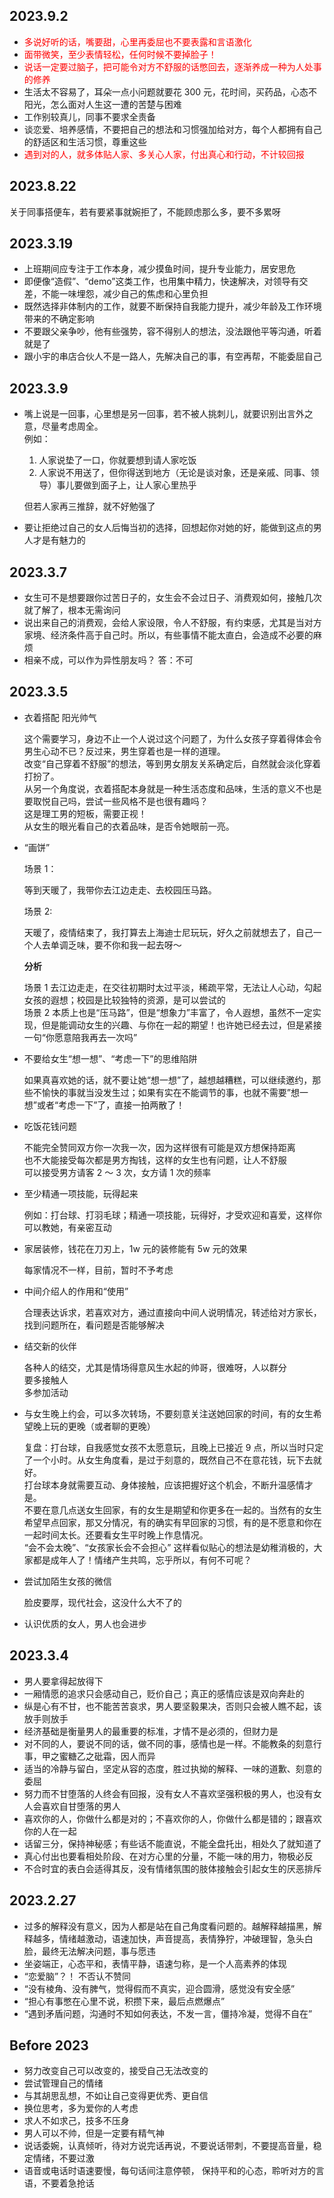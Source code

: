 ## 2023.9.2

- <span style="color: red">多说好听的话，嘴要甜，心里再委屈也不要表露和言语激化</span>
- <span style="color: red">面带微笑，至少表情轻松，任何时候不要掉脸子！</span>
- <span style="color: red">说话一定要过脑子，把可能令对方不舒服的话憋回去，逐渐养成一种为人处事的修养</span>
- 生活太不容易了，耳朵一点小问题就要花 300 元，花时间，买药品，心态不阳光，怎么面对人生这一遭的苦楚与困难
- 工作别较真儿，同事不要求全责备
- 谈恋爱、培养感情，不要把自己的想法和习惯强加给对方，每个人都拥有自己的舒适区和生活习惯，尊重这些
- <span style="color: red">遇到对的人，就多体贴人家、多关心人家，付出真心和行动，不计较回报</span>

## 2023.8.22

关于同事搭便车，若有要紧事就婉拒了，不能顾虑那么多，要不多累呀

## 2023.3.19

- 上班期间应专注于工作本身，减少摸鱼时间，提升专业能力，居安思危
- 即便像“造假”、“demo”这类工作，也用集中精力，快速解决，对领导有交差，不能一味埋怨，减少自己的焦虑和心里负担
- 既然选择非体制内的工作，就要不断保持自我能力提升，减少年龄及工作环境带来的不确定影响
- 不要跟父亲争吵，他有些强势，容不得别人的想法，没法跟他平等沟通，听着就是了
- 跟小宇的串店合伙人不是一路人，先解决自己的事，有空再帮，不能委屈自己

## 2023.3.9

- 嘴上说是一回事，心里想是另一回事，若不被人挑刺儿，就要识别出言外之意，尽量考虑周全。  
  例如：

  1. 人家说垫了一口，你就要想到请人家吃饭
  2. 人家说不用送了，但你得送到地方（无论是谈对象，还是亲戚、同事、领导）事儿要做到面子上，让人家心里热乎

  但若人家再三推辞，就不好勉强了

- 要让拒绝过自己的女人后悔当初的选择，回想起你对她的好，能做到这点的男人才是有魅力的

## 2023.3.7

- 女生可不是想要跟你过苦日子的，女生会不会过日子、消费观如何，接触几次就了解了，根本无需询问
- 说出来自己的消费观，会给人家设限，令人不舒服，有约束感，尤其是当对方家境、经济条件高于自己时。所以，有些事情不能太直白，会造成不必要的麻烦
- 相亲不成，可以作为异性朋友吗？ 答：不可

## 2023.3.5

- 衣着搭配 阳光帅气

  这个需要学习，身边不止一个人说过这个问题了，为什么女孩子穿着得体会令男生心动不已？反过来，男生穿着也是一样的道理。  
  改变“自己穿着不舒服”的想法，等到男女朋友关系确定后，自然就会淡化穿着打扮了。  
  从另一个角度说，衣着搭配本身就是一种生活态度和品味，生活的意义不也是要取悦自己吗，尝试一些风格不是也很有趣吗？  
  这是理工男的短板，需要正视！  
  从女生的眼光看自己的衣着品味，是否令她眼前一亮。

- “画饼”

  场景 1：

  等到天暖了，我带你去江边走走、去校园压马路。

  场景 2:

  天暖了，疫情结束了，我打算去上海迪士尼玩玩，好久之前就想去了，自己一个人去单调乏味，要不你和我一起去呀～

  **分析**

  场景 1 去江边走走，在交往初期时太过平淡，稀疏平常，无法让人心动，勾起女孩的遐想；校园是比较独特的资源，是可以尝试的  
  场景 2 本质上也是“压马路”，但是“想象力”丰富了，令人遐想，虽然不一定实现，但是能调动女生的兴趣、与你在一起的期望！也许她已经去过，但是紧接一句“你愿意陪我再去一次吗”

- 不要给女生“想一想”、“考虑一下”的思维陷阱

  如果真喜欢她的话，就不要让她“想一想”了，越想越糟糕，可以继续邀约，那些不愉快的事就当没发生过；如果有实在不能调节的事，也就不需要”想一想”或者“考虑一下”了，直接一拍两散了！

- 吃饭花钱问题

  不能完全赞同双方你一次我一次，因为这样很有可能是双方想保持距离  
  也不大能接受每次都是男方掏钱，这样的女生也有问题，让人不舒服  
  可以接受男方请客 2 ～ 3 次，女方请 1 次的频率

- 至少精通一项技能，玩得起来

  例如：打台球、打羽毛球；精通一项技能，玩得好，才受欢迎和喜爱，这样你可以教她，有亲密互动

- 家居装修，钱花在刀刃上，1w 元的装修能有 5w 元的效果

  每家情况不一样，目前，暂时不予考虑

- 中间介绍人的作用和“使用”

  合理表达诉求，若喜欢对方，通过直接向中间人说明情况，转述给对方家长，找到问题所在，看问题是否能够解决

- 结交新的伙伴

  各种人的结交，尤其是情场得意风生水起的帅哥，很难呀，人以群分  
  要多接触人  
  多参加活动

- 与女生晚上约会，可以多次转场，不要刻意关注送她回家的时间，有的女生希望晚上玩的更晚（或者聊的更晚）

  复盘：打台球，自我感觉女孩不太愿意玩，且晚上已接近 9 点，所以当时只定了一个小时。从女生角度看，是过于刻意的，既然自己不在意花钱，玩下去就好。  
  打台球本身就需要互动、身体接触，应该把握好这个机会，不断升温感情才是。  
  不要在意几点送女生回家，有的女生是期望和你更多在一起的。当然有的女生希望早点回家，那又分情况，有的确实有早回家的习惯，有的是不愿意和你在一起时间太长。还要看女生平时晚上作息情况。  
  “会不会太晚”、“女孩家长会不会担心” 这样看似贴心的想法是幼稚消极的，大家都是成年人了！情绪产生共鸣，忘乎所以，有何不可呢？

- 尝试加陌生女孩的微信

  脸皮要厚，现代社会，这没什么大不了的

- 认识优质的女人，男人也会进步

## 2023.3.4

- 男人要拿得起放得下
- 一厢情愿的追求只会感动自己，贬价自己；真正的感情应该是双向奔赴的
- 纵是心有不甘，也不能苦苦哀求，男人要坚毅果决，否则只会被人瞧不起，该放手则放手
- 经济基础是衡量男人的最重要的标准，才情不是必须的，但财力是
- 对不同的人，要说不同的话，做不同的事，感情也是一样。不能教条的刻意行事，甲之蜜糖乙之砒霜，因人而异
- 适当的冷静与留白，坚定从容的态度，胜过执拗的解释、一味的道歉、刻意的委屈
- 努力而不甘堕落的人终会有回报，没有女人不喜欢坚强积极的男人，也没有女人会喜欢自甘堕落的男人
- 喜欢你的人，你做什么都是对的；不喜欢你的人，你做什么都是错的；跟喜欢你的人在一起
- 话留三分，保持神秘感；有些话不能直说，不能全盘托出，相处久了就知道了
- 真心付出也要看相处阶段、在对方心里的分量，不能一味的用力，物极必反
- 不合时宜的表白会适得其反，没有情绪氛围的肢体接触会引起女生的厌恶排斥

## 2023.2.27

- 过多的解释没有意义，因为人都是站在自己角度看问题的。越解释越描黑，解释越多，情绪越激动，语速加快，声音提高，表情狰狞，冲破理智，急头白脸，最终无法解决问题，事与愿违
- 坐姿端正，心态平和，表情平静，语速匀称，是一个人高素养的体现
- “恋爱脑”？！ 不否认不赞同
- “没有棱角、没有脾气，觉得假而不真实，迎合圆滑，感觉没有安全感”
- “担心有事憋在心里不说，积攒下来，最后点燃爆点”
- “遇到矛盾问题，沟通时不知如何表达，不发一言，僵持冷凝，觉得不自在”

## Before 2023

- 努力改变自己可以改变的，接受自己无法改变的
- 尝试管理自己的情绪
- 与其胡思乱想，不如让自己变得更优秀、更自信
- 换位思考，多为爱你的人考虑
- 求人不如求己，技多不压身
- 男人可以不帅，但是一定要有精气神
- 说话委婉，认真倾听，待对方说完话再说，不要说话带刺，不要提高音量，稳定情绪，不要过激
- 语音或电话时语速要慢，每句话间注意停顿， 保持平和的心态，聆听对方的言语，不要着急抢话
